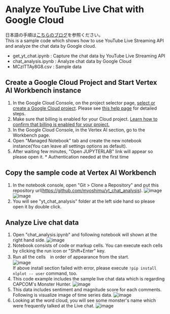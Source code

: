 # Analyze YouTube Live Chat with Google Cloud
日本語の手順は[こちらのブログ](https://medium.com/google-cloud-jp/yt-live-chat-ab631e81f9c4)を参照ください。<br>
This is a sample code which shows how to use YouTube Live Streaming API and analyze the chat data by Google cloud.
- get_yt_chat.ipynb : Capture the chat data by YouTube Live Streaming API
- chat_analysis.ipynb : Analyze chat data by Google Cloud
- MCzITTAy8G8.csv : Sample data

## Create a Google Cloud Project and Start Vertex AI Workbench instance
1. In the Google Cloud Console, on the project selector page, [select or create a Google Cloud project](https://console.cloud.google.com/projectselector2/home/dashboard?_ga=2.206767764.602316238.1642400036-907245602.1637922374&_gac=1.81231333.1642134288.Cj0KCQiAuP-OBhDqARIsAD4XHpeUL6JJzycmZLXsB9g048QcBAeCs1H5BGyAx8Ol_nhiSou0zPKU188aAv00EALw_wcB). Please see [this help page](https://cloud.google.com/resource-manager/docs/creating-managing-projects) for detailed steps.
2. Make sure that billing is enabled for your Cloud project. [Learn how to confirm that billing is enabled for your project.](https://cloud.google.com/billing/docs/how-to/modify-project#confirm_billing_is_enabled_on_a_project)
3. In the Google Cloud Console, in the Vertex AI section, go to the Workbench page.
4. Open "Managed Notebook" tab and create the new notebook instance(You can leave all settings options as default).
5. After waiting few minutes, "Open JUPYTERLAB" link will appear so please open it. * Authentication needed at the first time

## Copy the sample code at Vertex AI Workbench
1. In the notebook console, open "Git > Clone a Repository" and put this repository url(https://github.com/myoshimu/yt_chat_analysis).
![image](https://user-images.githubusercontent.com/8294746/149869629-b897e4a2-3ed1-45fe-8420-d931d866058b.png)
![image](https://user-images.githubusercontent.com/8294746/149869685-316abb65-900b-406a-affd-0f7c2541e363.png)
2. You will see "yt_chat_analysis" folder at the left side hand so please open it by double click.

## Analyze Live chat data
1. Open "chat_analysis.ipynb" and following notebook will shown at the right hand side.
![image](https://user-images.githubusercontent.com/8294746/149869797-2569e732-8b10-49dd-9193-37e2f31fb02c.png)
2. Notebook consists of code or markup cells. You can execute each cells by clicking the run icon or "Shift+Enter" key.
3. Run all the cells　in order of appearance from the start.<br>
![image](https://user-images.githubusercontent.com/8294746/149869958-f7a7ea33-dbce-4f30-ae36-9270806799e4.png)
<br>If above install section failed with error, please execute `!pip install nlplot -- user` command, too.
4. This code example includes the sample live chat data which is regarding CAPCOM's Monster Hunter.
 ![image](https://user-images.githubusercontent.com/8294746/149870246-6fe056b5-febf-40a2-b09a-8449b56e5a40.png)
5. This data includes sentiment and magnitude score for each comments. Following is visualize image of time series data.
![image](https://user-images.githubusercontent.com/8294746/149870285-ceb08ed6-7a72-474c-889d-55ac46bcf20c.png)
6. Looking at the word cloud, you will see some monster's name which were frequently talked at the Live chat.
![image](https://user-images.githubusercontent.com/8294746/149870417-ea625eb8-8a0e-4502-8093-80aa7e619f49.png)

